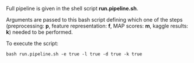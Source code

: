 Full pipeline is given in the shell script **run.pipeline.sh**.

Arguments are passed to this bash script defining which one of the steps (preprocessing: **p**, feature representation: **f**, MAP scores: **m**, kaggle results: **k**) needed to be performed.

To execute the script: 

    bash run.pipeline.sh -e true -l true -d true -k true